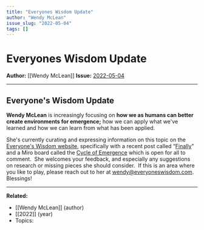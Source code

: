 ```yaml
---
title: "Everyones Wisdom Update"
author: "Wendy McLean"
issue_slug: "2022-05-04"
tags: []
---
```


# Everyones Wisdom Update

**Author:** [[Wendy McLean]]
**Issue:** [2022-05-04](https://plex.collectivesensecommons.org/2022-05-04/)

---

## Everyone's Wisdom Update
**Wendy McLean** is increasingly focusing on **how we as humans can better create environments for emergence;** how we can apply what we've learned and how we can learn from what has been applied.

She's currently curating and expressing information on this topic on the [Everyone's Wisdom website](http://www.everyoneswisdom.com/emergence), specifically with a recent post called “[Finally](https://www.everyoneswisdom.com/post/finally)” and a Miro board called the [Cycle of Emergence](https://miro.com/app/board/uXjVOCAoMLI=/?share_link_id=779619708299) which is open for all to comment.  She welcomes your feedback, and especially any suggestions on research or missing pieces she should consider.  If this is an area where you like to play, please reach out to her at [wendy@everyoneswisdom.com](mailto:wendy@everyoneswisdom.com). Blessings!

---

**Related:**
- [[Wendy McLean]] (author)
- [[2022]] (year)
- Topics: 

